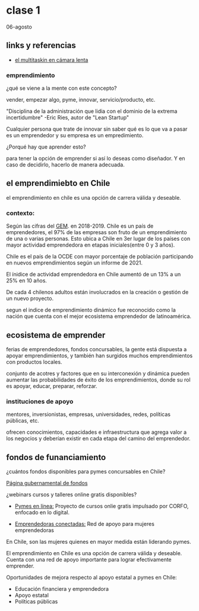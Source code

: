 # clase 1
06-agosto

## links y referencias

- [el multitaskin en cámara lenta](https://www.youtube.com/watch?v=yjYrxcGSWX4)

### emprendimiento

¿qué se viene a la mente con este concepto?

vender, empezar algo, pyme, innovar, servicio/producto, etc.

"Disciplina de la administración que lidia con el dominio de la extrema incertidumbre" -Eric Ries, autor de "Lean Startup"

Cualquier persona que trate de innovar sin saber qué es lo que va a pasar es un emprendedor y su empresa es un empredimiento.

¿Porqué hay que aprender esto?

para tener la opción de emprender si así lo deseas como diseñador. Y en caso de decidirlo, hacerlo de manera adecuada.

## el emprendimiebto en Chile

el emprendimiento en chile es una opción de carrera válida y deseable.

### contexto:

Según las cifras del [GEM](https://www.gemconsortium.org). en 2018-2019. Chile es un país de emprendedores, el 97% de las empresas son fruto de un emprendimiento de una o varias personas. Esto ubica a Chile en 3er lugar de los países con mayor actividad emprendedora en etapas iniciales(entre 0 y 3 años).

Chile es el país de la OCDE con mayor porcentaje de población participando en nuevos emprendimientos según un informe de 2021.

El ínidice de actividad emprendedora en Chile aumentó de un 13% a un 25% en 10 años.

De cada 4 chilenos adultos están involucrados en la creación o gestión de un nuevo proyecto.

segun el indice de emprendimiento dinámico fue reconocido como la nación que cuenta con el mejor ecosistema emprendedor de latinoamérica.

## ecosistema de emprender

ferias de emprendedores, fondos concursables, la gente está dispuesta a apoyar emprendimientos, y también han surgidos muchos emprendimientos con productos locales.

conjunto de acotres y factores que en su interconexión y dinámica pueden aumentar las probabilidades de éxito de los emprendimientos, donde su rol es apoyar, educar, preparar, reforzar.

### instituciones de apoyo

mentores, inversionistas, empresas, universidades, redes, políticas públicas, etc.

ofrecen conocimientos, capacidades e infraestructura que agrega valor a los negocios y deberían existir en cada etapa del camino del emprendedor.

## fondos de funanciamiento

¿cuántos fondos disponibles para pymes concursables en Chile?

[Página gubernamental de fondos](https://fondos.gob.cl)

¿webinars cursos y talleres online gratis disponibles?

- [Pymes en línea:](https://pymesenlinea.cl) Proyecto de cursos onlie gratis impulsado por CORFO, enfocado en lo digital.

- [Emprendedoras conectadas:](https://emprendedorasconectadas.cl) Red de apoyo para mujeres emprendedoras

En Chile, son las mujeres quienes en mayor medida están liderando pymes.

El emprendimiento en Chile es una opción de carrera válida y deseable. Cuenta con una red de apoyo importante para lograr efectivamente emprender.


Oportunidades de mejora respecto al apoyo estatal a pymes en Chile:

- Educación financiera y emprendedora
- Apoyo estatal
- Políticas públicas